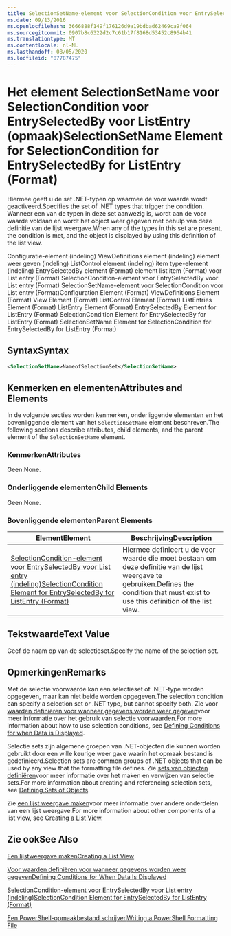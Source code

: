 ```yaml
---
title: SelectionSetName-element voor SelectionCondition voor EntrySelectedBy voor List entry (indeling) | Microsoft Docs
ms.date: 09/13/2016
ms.openlocfilehash: 3666888f149f176126d9a19bdbad62469ca9f064
ms.sourcegitcommit: 0907b8c6322d2c7c61b17f8168d53452c8964b41
ms.translationtype: MT
ms.contentlocale: nl-NL
ms.lasthandoff: 08/05/2020
ms.locfileid: "87787475"
---
```

# <a name="selectionsetname-element-for-selectioncondition-for-entryselectedby-for-listentry-format"></a><span data-ttu-id="29a23-102">Het element SelectionSetName voor SelectionCondition voor EntrySelectedBy voor ListEntry (opmaak)</span><span class="sxs-lookup"><span data-stu-id="29a23-102">SelectionSetName Element for SelectionCondition for EntrySelectedBy for ListEntry (Format)</span></span>

<span data-ttu-id="29a23-103">Hiermee geeft u de set .NET-typen op waarmee de voor waarde wordt geactiveerd.</span><span class="sxs-lookup"><span data-stu-id="29a23-103">Specifies the set of .NET types that trigger the condition.</span></span> <span data-ttu-id="29a23-104">Wanneer een van de typen in deze set aanwezig is, wordt aan de voor waarde voldaan en wordt het object weer gegeven met behulp van deze definitie van de lijst weergave.</span><span class="sxs-lookup"><span data-stu-id="29a23-104">When any of the types in this set are present, the condition is met, and the object is displayed by using this definition of the list view.</span></span>

<span data-ttu-id="29a23-105">Configuratie-element (indeling) ViewDefinitions element (indeling) element weer geven (indeling) ListControl element (indeling) item type-element (indeling) EntrySelectedBy element (Format) element list item (Format) voor List entry (Format) SelectionCondition-element voor EntrySelectedBy voor List entry (Format) SelectionSetName-element voor SelectionCondition voor List entry (Format)</span><span class="sxs-lookup"><span data-stu-id="29a23-105">Configuration Element (Format) ViewDefinitions Element (Format) View Element (Format) ListControl Element (Format) ListEntries Element (Format) ListEntry Element (Format) EntrySelectedBy Element for ListEntry (Format) SelectionCondition Element for EntrySelectedBy for ListEntry (Format) SelectionSetName Element for SelectionCondition for EntrySelectedBy for ListEntry (Format)</span></span>

## <a name="syntax"></a><span data-ttu-id="29a23-106">Syntax</span><span class="sxs-lookup"><span data-stu-id="29a23-106">Syntax</span></span>

```xml
<SelectionSetName>NameofSelectionSet</SelectionSetName>
```

## <a name="attributes-and-elements"></a><span data-ttu-id="29a23-107">Kenmerken en elementen</span><span class="sxs-lookup"><span data-stu-id="29a23-107">Attributes and Elements</span></span>

<span data-ttu-id="29a23-108">In de volgende secties worden kenmerken, onderliggende elementen en het bovenliggende element van het `SelectionSetName` element beschreven.</span><span class="sxs-lookup"><span data-stu-id="29a23-108">The following sections describe attributes, child elements, and the parent element of the `SelectionSetName` element.</span></span>

### <a name="attributes"></a><span data-ttu-id="29a23-109">Kenmerken</span><span class="sxs-lookup"><span data-stu-id="29a23-109">Attributes</span></span>

<span data-ttu-id="29a23-110">Geen.</span><span class="sxs-lookup"><span data-stu-id="29a23-110">None.</span></span>

### <a name="child-elements"></a><span data-ttu-id="29a23-111">Onderliggende elementen</span><span class="sxs-lookup"><span data-stu-id="29a23-111">Child Elements</span></span>

<span data-ttu-id="29a23-112">Geen.</span><span class="sxs-lookup"><span data-stu-id="29a23-112">None.</span></span>

### <a name="parent-elements"></a><span data-ttu-id="29a23-113">Bovenliggende elementen</span><span class="sxs-lookup"><span data-stu-id="29a23-113">Parent Elements</span></span>

|<span data-ttu-id="29a23-114">Element</span><span class="sxs-lookup"><span data-stu-id="29a23-114">Element</span></span>|<span data-ttu-id="29a23-115">Beschrijving</span><span class="sxs-lookup"><span data-stu-id="29a23-115">Description</span></span>|
|-------------|-----------------|
|[<span data-ttu-id="29a23-116">SelectionCondition-element voor EntrySelectedBy voor List entry (indeling)</span><span class="sxs-lookup"><span data-stu-id="29a23-116">SelectionCondition Element for EntrySelectedBy for ListEntry (Format)</span></span>](./selectioncondition-element-for-entryselectedby-for-listcontrol-format.md)|<span data-ttu-id="29a23-117">Hiermee definieert u de voor waarde die moet bestaan om deze definitie van de lijst weergave te gebruiken.</span><span class="sxs-lookup"><span data-stu-id="29a23-117">Defines the condition that must exist to use this definition of the list view.</span></span>|

## <a name="text-value"></a><span data-ttu-id="29a23-118">Tekstwaarde</span><span class="sxs-lookup"><span data-stu-id="29a23-118">Text Value</span></span>

<span data-ttu-id="29a23-119">Geef de naam op van de selectieset.</span><span class="sxs-lookup"><span data-stu-id="29a23-119">Specify the name of the selection set.</span></span>

## <a name="remarks"></a><span data-ttu-id="29a23-120">Opmerkingen</span><span class="sxs-lookup"><span data-stu-id="29a23-120">Remarks</span></span>

<span data-ttu-id="29a23-121">Met de selectie voorwaarde kan een selectieset of .NET-type worden opgegeven, maar kan niet beide worden opgegeven.</span><span class="sxs-lookup"><span data-stu-id="29a23-121">The selection condition can specify a selection set or .NET type, but cannot specify both.</span></span> <span data-ttu-id="29a23-122">Zie voor [waarden definiëren voor wanneer gegevens worden weer gegeven](./defining-conditions-for-displaying-data.md)voor meer informatie over het gebruik van selectie voorwaarden.</span><span class="sxs-lookup"><span data-stu-id="29a23-122">For more information about how to use selection conditions, see [Defining Conditions for when Data is Displayed](./defining-conditions-for-displaying-data.md).</span></span>

<span data-ttu-id="29a23-123">Selectie sets zijn algemene groepen van .NET-objecten die kunnen worden gebruikt door een wille keurige weer gave waarin het opmaak bestand is gedefinieerd.</span><span class="sxs-lookup"><span data-stu-id="29a23-123">Selection sets are common groups of .NET objects that can be used by any view that the formatting file defines.</span></span> <span data-ttu-id="29a23-124">Zie [sets van objecten definiëren](./defining-selection-sets.md)voor meer informatie over het maken en verwijzen van selectie sets.</span><span class="sxs-lookup"><span data-stu-id="29a23-124">For more information about creating and referencing selection sets, see [Defining Sets of Objects](./defining-selection-sets.md).</span></span>

<span data-ttu-id="29a23-125">Zie [een lijst weergave maken](./creating-a-list-view.md)voor meer informatie over andere onderdelen van een lijst weergave.</span><span class="sxs-lookup"><span data-stu-id="29a23-125">For more information about other components of a list view, see [Creating a List View](./creating-a-list-view.md).</span></span>

## <a name="see-also"></a><span data-ttu-id="29a23-126">Zie ook</span><span class="sxs-lookup"><span data-stu-id="29a23-126">See Also</span></span>

[<span data-ttu-id="29a23-127">Een lijstweergave maken</span><span class="sxs-lookup"><span data-stu-id="29a23-127">Creating a List View</span></span>](./creating-a-list-view.md)

[<span data-ttu-id="29a23-128">Voor waarden definiëren voor wanneer gegevens worden weer gegeven</span><span class="sxs-lookup"><span data-stu-id="29a23-128">Defining Conditions for When Data Is Displayed</span></span>](./defining-conditions-for-displaying-data.md)

[<span data-ttu-id="29a23-129">SelectionCondition-element voor EntrySelectedBy voor List entry (indeling)</span><span class="sxs-lookup"><span data-stu-id="29a23-129">SelectionCondition Element for EntrySelectedBy for ListEntry (Format)</span></span>](./selectioncondition-element-for-entryselectedby-for-listcontrol-format.md)

[<span data-ttu-id="29a23-130">Een PowerShell-opmaakbestand schrijven</span><span class="sxs-lookup"><span data-stu-id="29a23-130">Writing a PowerShell Formatting File</span></span>](./writing-a-powershell-formatting-file.md)

